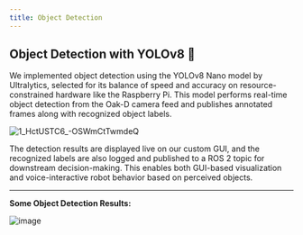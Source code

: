 ```yaml
---
title: Object Detection
---
```


## Object Detection with YOLOv8 🔎 

We implemented object detection using the YOLOv8 Nano model by Ultralytics, selected for its balance of speed and accuracy on resource-constrained hardware like the Raspberry Pi. This model performs real-time object detection from the Oak-D camera feed and publishes annotated frames along with recognized object labels.

![1_HctUSTC6_-OSWmCtTwmdeQ](https://github.com/user-attachments/assets/33f51c79-4182-433f-97ee-b8286003cb4a)


The detection results are displayed live on our custom GUI, and the recognized labels are also logged and published to a ROS 2 topic for downstream decision-making. This enables both GUI-based visualization and voice-interactive robot behavior based on perceived objects.

---

**Some Object Detection Results:**

![image](https://github.com/user-attachments/assets/f05f12c7-88be-4af7-a611-a3d10040c339)

